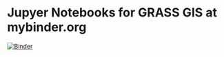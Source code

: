 # Jupyer Notebooks for GRASS GIS at mybinder.org

[![Binder](http://mybinder.org/badge.svg)](http://mybinder.org:/repo/wenzeslaus/grass-gis-mybinder-notebooks)
